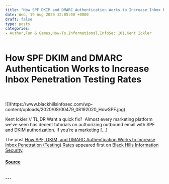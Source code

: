 ```yaml
---
title: "How SPF DKIM and DMARC Authentication Works to Increase Inbox Penetration Testing Rates"
date: Wed, 19 Aug 2020 12:05:00 +0000
draft: false
type: posts
categories: 
- Author,Fun & Games,How-To,Informational,InfoSec 101,Kent Ickler
---
```

# How SPF DKIM and DMARC Authentication Works to Increase Inbox Penetration Testing Rates

<br/>

<br/>
![](https://www.blackhillsinfosec.com/wp-content/uploads/2020/08/00479_08192020_HowSPF.jpg)

Kent Ickler // TL;DR Want a quick fix?  Almost every marketing platform we’ve seen has decent tutorials on authorizing outbound email with SPF and DKIM authorization. If you’re a marketing \[…\]

The post [How SPF, DKIM, and DMARC Authentication Works to Increase Inbox Penetration (Testing) Rates](https://www.blackhillsinfosec.com/how-spf-dkim-and-dmarc-authentication-works-to-increase-inbox-penetration-testing-rates/) appeared first on [Black Hills Information Security](https://www.blackhillsinfosec.com).

#### [Source](https://www.blackhillsinfosec.com/how-spf-dkim-and-dmarc-authentication-works-to-increase-inbox-penetration-testing-rates/)

<br/>
---
